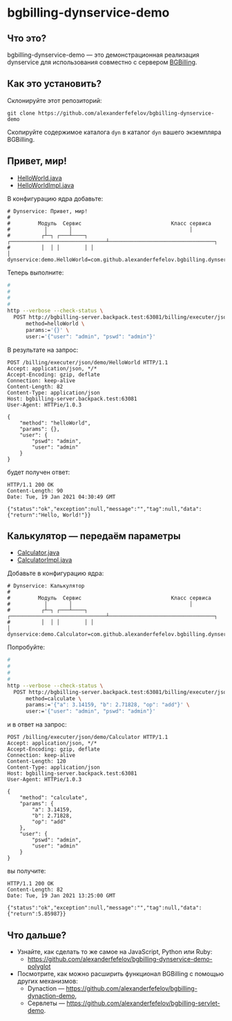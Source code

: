 # bgbilling-dynservice-demo

## Что это?

bgbilling-dynservice-demo — это демонстрационная реализация dynservice для использования совместно с сервером [BGBilling](https://bgbilling.ru/).

## Как это установить?

Склонируйте этот репозиторий:

```
git clone https://github.com/alexanderfefelov/bgbilling-dynservice-demo
```

Скопируйте содержимое каталога `dyn` в каталог `dyn` вашего экземпляра BGBilling.

## Привет, мир!

- [HelloWorld.java](dyn/com/github/alexanderfefelov/bgbilling/dynservice/demo/HelloWorld.java)
- [HelloWorldImpl.java](dyn/com/github/alexanderfefelov/bgbilling/dynservice/demo/HelloWorldImpl.java)

В конфигурацию ядра добавьте:

```properties
# Dynservice: Привет, мир!
#
#         Модуль  Сервис                             Класс сервиса
#           │       │                                      │
#          ┌┴─┐ ┌───┴────┐ ┌───────────────────────────────┴──────────────────────────────────┐
#          │  │ │        │ │                                                                  │
dynservice:demo.HelloWorld=com.github.alexanderfefelov.bgbilling.dynservice.demo.HelloWorldImpl
```

Теперь выполните:

```bash
#                                                                       Модуль  Сервис                                                                        
#                                                                         │       │
#                                                                        ┌┴─┐ ┌───┴────┐
#                                                                        │  │ │        │
http --verbose --check-status \
  POST http://bgbilling-server.backpack.test:63081/billing/executer/json/demo/HelloWorld \
      method=helloWorld \
      params:='{}' \
      user:='{"user": "admin", "pswd": "admin"}'
```

В результате на запрос:

```
POST /billing/executer/json/demo/HelloWorld HTTP/1.1
Accept: application/json, */*
Accept-Encoding: gzip, deflate
Connection: keep-alive
Content-Length: 82
Content-Type: application/json
Host: bgbilling-server.backpack.test:63081
User-Agent: HTTPie/1.0.3

{
    "method": "helloWorld",
    "params": {},
    "user": {
        "pswd": "admin",
        "user": "admin"
    }
}
```

будет получен ответ:

```
HTTP/1.1 200 OK
Content-Length: 90
Date: Tue, 19 Jan 2021 04:30:49 GMT

{"status":"ok","exception":null,"message":"","tag":null,"data":{"return":"Hello, World!"}}
```

## Калькулятор — передаём параметры

- [Calculator.java](dyn/com/github/alexanderfefelov/bgbilling/dynservice/demo/Calculator.java)
- [CalculatorImpl.java](dyn/com/github/alexanderfefelov/bgbilling/dynservice/demo/CalculatorImpl.java)

Добавьте в конфигурацию ядра:

```properties
# Dynservice: Калькулятор
#
#         Модуль  Сервис                             Класс сервиса
#           │       │                                      │
#          ┌┴─┐ ┌───┴────┐ ┌───────────────────────────────┴──────────────────────────────────┐
#          │  │ │        │ │                                                                  │
dynservice:demo.Calculator=com.github.alexanderfefelov.bgbilling.dynservice.demo.CalculatorImpl
```

Попробуйте:

```bash
#                                                                       Модуль  Сервис                                                                        
#                                                                         │       │
#                                                                        ┌┴─┐ ┌───┴────┐
#                                                                        │  │ │        │
http --verbose --check-status \
  POST http://bgbilling-server.backpack.test:63081/billing/executer/json/demo/Calculator \
      method=calculate \
      params:='{"a": 3.14159, "b": 2.71828, "op": "add"}' \
      user:='{"user": "admin", "pswd": "admin"}'
```

и в ответ на запрос:

```
POST /billing/executer/json/demo/Calculator HTTP/1.1
Accept: application/json, */*
Accept-Encoding: gzip, deflate
Connection: keep-alive
Content-Length: 120
Content-Type: application/json
Host: bgbilling-server.backpack.test:63081
User-Agent: HTTPie/1.0.3

{
    "method": "calculate",
    "params": {
        "a": 3.14159,
        "b": 2.71828,
        "op": "add"
    },
    "user": {
        "pswd": "admin",
        "user": "admin"
    }
}
```

вы получите:

```
HTTP/1.1 200 OK
Content-Length: 82
Date: Tue, 19 Jan 2021 13:25:00 GMT

{"status":"ok","exception":null,"message":"","tag":null,"data":{"return":5.85987}}
```

## Что дальше?

* Узнайте, как сделать то же самое на JavaScript, Python или Ruby:
  * https://github.com/alexanderfefelov/bgbilling-dynservice-demo-polyglot
* Посмотрите, как можно расширить функционал BGBilling с помощью других механизмов:
  * Dynaction — https://github.com/alexanderfefelov/bgbilling-dynaction-demo, 
  * Сервлеты — https://github.com/alexanderfefelov/bgbilling-servlet-demo.
